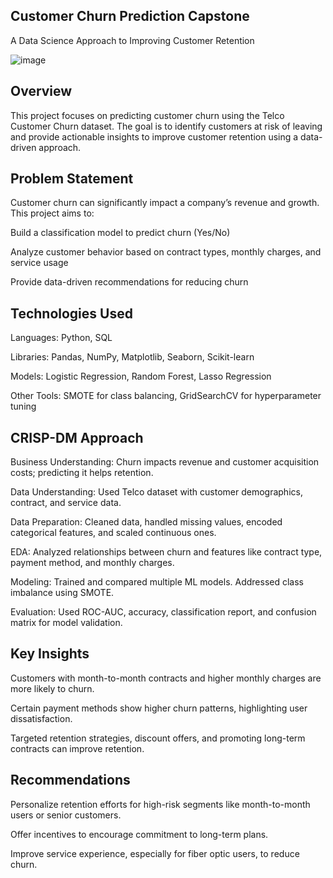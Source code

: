 ## Customer Churn Prediction Capstone
A Data Science Approach to Improving Customer Retention

![image](https://github.com/user-attachments/assets/032e61a3-793b-4253-896a-801b8e1637c2)

## Overview
This project focuses on predicting customer churn using the Telco Customer Churn dataset. The goal is to identify customers at risk of leaving and provide actionable insights to improve customer retention using a data-driven approach.

## Problem Statement
Customer churn can significantly impact a company’s revenue and growth. This project aims to:

Build a classification model to predict churn (Yes/No)

Analyze customer behavior based on contract types, monthly charges, and service usage

Provide data-driven recommendations for reducing churn

## Technologies Used
Languages: Python, SQL

Libraries: Pandas, NumPy, Matplotlib, Seaborn, Scikit-learn

Models: Logistic Regression, Random Forest, Lasso Regression

Other Tools: SMOTE for class balancing, GridSearchCV for hyperparameter tuning

## CRISP-DM Approach
Business Understanding: Churn impacts revenue and customer acquisition costs; predicting it helps retention.

Data Understanding: Used Telco dataset with customer demographics, contract, and service data.

Data Preparation: Cleaned data, handled missing values, encoded categorical features, and scaled continuous ones.

EDA: Analyzed relationships between churn and features like contract type, payment method, and monthly charges.

Modeling: Trained and compared multiple ML models. Addressed class imbalance using SMOTE.

Evaluation: Used ROC-AUC, accuracy, classification report, and confusion matrix for model validation.

## Key Insights
Customers with month-to-month contracts and higher monthly charges are more likely to churn.

Certain payment methods show higher churn patterns, highlighting user dissatisfaction.

Targeted retention strategies, discount offers, and promoting long-term contracts can improve retention.

## Recommendations
Personalize retention efforts for high-risk segments like month-to-month users or senior customers.

Offer incentives to encourage commitment to long-term plans.

Improve service experience, especially for fiber optic users, to reduce churn.

